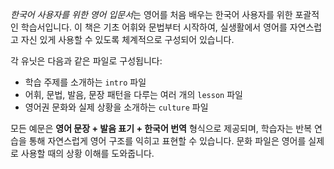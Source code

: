 *한국어 사용자를 위한 영어 입문서*는 영어를 처음 배우는 한국어 사용자를 위한 포괄적인 학습서입니다. 이 책은 기초 어휘와 문법부터 시작하여, 실생활에서 영어를 자연스럽고 자신 있게 사용할 수 있도록 체계적으로 구성되어 있습니다.

각 유닛은 다음과 같은 파일로 구성됩니다:
- 학습 주제를 소개하는 `intro` 파일
- 어휘, 문법, 발음, 문장 패턴을 다루는 여러 개의 `lesson` 파일
- 영어권 문화와 실제 상황을 소개하는 `culture` 파일

모든 예문은 **영어 문장 + 발음 표기 + 한국어 번역** 형식으로 제공되며, 학습자는 반복 연습을 통해 자연스럽게 영어 구조를 익히고 표현할 수 있습니다. 문화 파일은 영어를 실제로 사용할 때의 상황 이해를 도와줍니다.
